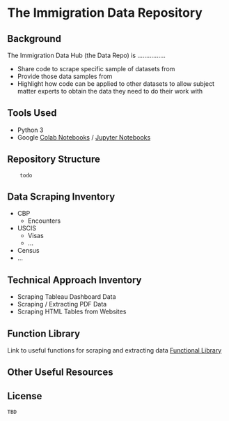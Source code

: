 # The Immigration Data Repository 

## Background 
The Immigration Data Hub (the Data Repo) is ................
* Share code to scrape specific sample of datasets from
* Provide those data samples from
* Highlight how code can be applied to other datasets to allow subject matter experts to obtain the data they need to do their work with

## Tools Used
* Python 3
* Google [Colab Notebooks](https://colab.research.google.com/notebooks/intro.ipynb) / [Jupyter Notebooks](https://jupyter-notebook-beginner-guide.readthedocs.io/en/latest/what_is_jupyter.html)

## Repository Structure 
```
    todo 
```

## Data Scraping Inventory 

* CBP
    * Encounters
* USCIS
    * Visas
    * ...
* Census
* ... 

## Technical Approach Inventory 
* Scraping Tableau Dashboard Data
* Scraping / Extracting PDF Data
* Scraping HTML Tables from Websites


## Function Library
Link to useful functions for scraping and extracting data [Functional Library](TBD)

## Other Useful Resources 


## License 
    TBD 